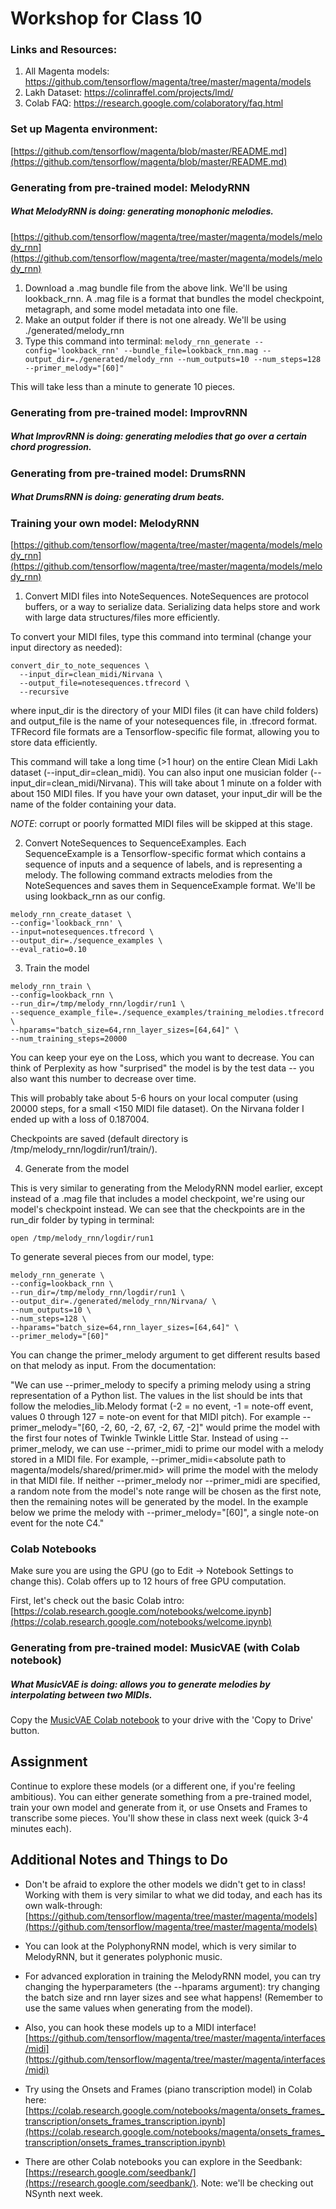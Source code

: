 # Workshop for Class 10

### Links and Resources:

1. All Magenta models: https://github.com/tensorflow/magenta/tree/master/magenta/models
2. Lakh Dataset: https://colinraffel.com/projects/lmd/
3. Colab FAQ: https://research.google.com/colaboratory/faq.html

### Set up Magenta environment:

[https://github.com/tensorflow/magenta/blob/master/README.md](https://github.com/tensorflow/magenta/blob/master/README.md)

### Generating from pre-trained model: MelodyRNN
##### What MelodyRNN is doing: generating monophonic melodies.

[https://github.com/tensorflow/magenta/tree/master/magenta/models/melody_rnn](https://github.com/tensorflow/magenta/tree/master/magenta/models/melody_rnn)

1. Download a .mag bundle file from the above link. We'll be using lookback_rnn. A .mag file is a format that bundles the model checkpoint, metagraph, and some model metadata into one file.
2. Make an output folder if there is not one already. We'll be using ./generated/melody_rnn
3. Type this command into terminal: `melody_rnn_generate --config='lookback_rnn' --bundle_file=lookback_rnn.mag --output_dir=./generated/melody_rnn --num_outputs=10 --num_steps=128 --primer_melody="[60]"`

This will take less than a minute to generate 10 pieces.

### Generating from pre-trained model: ImprovRNN
##### What ImprovRNN is doing: generating melodies that go over a certain chord progression.

### Generating from pre-trained model: DrumsRNN
##### What DrumsRNN is doing: generating drum beats.

### Training your own model: MelodyRNN

[https://github.com/tensorflow/magenta/tree/master/magenta/models/melody_rnn](https://github.com/tensorflow/magenta/tree/master/magenta/models/melody_rnn)

1. Convert MIDI files into NoteSequences. NoteSequences are protocol buffers, or a way to serialize data. Serializing data helps store and work with large data structures/files more efficiently.

To convert your MIDI files, type this command into terminal (change your input directory as needed):

```
convert_dir_to_note_sequences \
  --input_dir=clean_midi/Nirvana \
  --output_file=notesequences.tfrecord \
  --recursive
```

where input_dir is the directory of your MIDI files (it can have child folders) and output_file is the name of your notesequences file, in .tfrecord format. TFRecord file formats are a Tensorflow-specific file format, allowing you to store data efficiently.

This command will take a long time (>1 hour) on the entire Clean Midi Lakh dataset (--input_dir=clean_midi). You can also input one musician folder (--input_dir=clean_midi/Nirvana). This will take about 1 minute on a folder with about 150 MIDI files. If you have your own dataset, your input_dir will be the name of the folder containing your data.

*NOTE*: corrupt or poorly formatted MIDI files will be skipped at this stage.

2. Convert NoteSequences to SequenceExamples. Each SequenceExample is a Tensorflow-specific format which contains a sequence of inputs and a sequence of labels, and is representing a melody. The following command extracts melodies from the NoteSequences and saves them in SequenceExample format. We'll be using lookback_rnn as our config.

```
melody_rnn_create_dataset \
--config='lookback_rnn' \
--input=notesequences.tfrecord \
--output_dir=./sequence_examples \
--eval_ratio=0.10
```

3. Train the model

```
melody_rnn_train \
--config=lookback_rnn \
--run_dir=/tmp/melody_rnn/logdir/run1 \
--sequence_example_file=./sequence_examples/training_melodies.tfrecord \
--hparams="batch_size=64,rnn_layer_sizes=[64,64]" \
--num_training_steps=20000
```

You can keep your eye on the Loss, which you want to decrease. You can think of Perplexity as how "surprised" the model is by the test data -- you also want this number to decrease over time.

This will probably take about 5-6 hours on your local computer (using 20000 steps, for a small <150 MIDI file dataset). On the Nirvana folder I ended up with a loss of 0.187004.

Checkpoints are saved (default directory is /tmp/melody_rnn/logdir/run1/train/).

4. Generate from the model

This is very similar to generating from the MelodyRNN model earlier, except instead of a .mag file that includes a model checkpoint, we're using our model's checkpoint instead. We can see that the checkpoints are in the run_dir folder by typing in terminal:

```
open /tmp/melody_rnn/logdir/run1
```

To generate several pieces from our model, type:

```
melody_rnn_generate \
--config=lookback_rnn \
--run_dir=/tmp/melody_rnn/logdir/run1 \
--output_dir=./generated/melody_rnn/Nirvana/ \
--num_outputs=10 \
--num_steps=128 \
--hparams="batch_size=64,rnn_layer_sizes=[64,64]" \
--primer_melody="[60]"
```

You can change the primer_melody argument to get different results based on that melody as input. From the documentation:

"We can use --primer_melody to specify a priming melody using a string representation of a Python list. The values in the list should be ints that follow the melodies_lib.Melody format (-2 = no event, -1 = note-off event, values 0 through 127 = note-on event for that MIDI pitch). For example --primer_melody="[60, -2, 60, -2, 67, -2, 67, -2]" would prime the model with the first four notes of Twinkle Twinkle Little Star. Instead of using --primer_melody, we can use --primer_midi to prime our model with a melody stored in a MIDI file. For example, --primer_midi=<absolute path to magenta/models/shared/primer.mid> will prime the model with the melody in that MIDI file. If neither --primer_melody nor --primer_midi are specified, a random note from the model's note range will be chosen as the first note, then the remaining notes will be generated by the model. In the example below we prime the melody with --primer_melody="[60]", a single note-on event for the note C4."

### Colab Notebooks

Make sure you are using the GPU (go to Edit -> Notebook Settings to change this). Colab offers up to 12 hours of free GPU computation.

First, let's check out the basic Colab intro: [https://colab.research.google.com/notebooks/welcome.ipynb](https://colab.research.google.com/notebooks/welcome.ipynb)

### Generating from pre-trained model: MusicVAE (with Colab notebook)
##### What MusicVAE is doing: allows you to generate melodies by interpolating between two MIDIs.

Copy the [MusicVAE Colab notebook](https://colab.research.google.com/notebooks/magenta/music_vae/music_vae.ipynb) to your drive with the 'Copy to Drive' button.


## Assignment

Continue to explore these models (or a different one, if you're feeling ambitious). You can either generate something from a pre-trained model, train your own model and generate from it, or use Onsets and Frames to transcribe some pieces. You'll show these in class next week (quick 3-4 minutes each). 

## Additional Notes and Things to Do

* Don't be afraid to explore the other models we didn't get to in class! Working with them is very similar to what we did today, and each has its own walk-through: [https://github.com/tensorflow/magenta/tree/master/magenta/models](https://github.com/tensorflow/magenta/tree/master/magenta/models)

* You can look at the PolyphonyRNN model, which is very similar to MelodyRNN, but it generates polyphonic music.

* For advanced exploration in training the MelodyRNN model, you can try changing the hyperparameters (the --hparams argument): try changing the batch size and rnn layer sizes and see what happens! (Remember to use the same values when generating from the model).

* Also, you can hook these models up to a MIDI interface! [https://github.com/tensorflow/magenta/tree/master/magenta/interfaces/midi](https://github.com/tensorflow/magenta/tree/master/magenta/interfaces/midi)

* Try using the Onsets and Frames (piano transcription model) in Colab here: [https://colab.research.google.com/notebooks/magenta/onsets_frames_transcription/onsets_frames_transcription.ipynb](https://colab.research.google.com/notebooks/magenta/onsets_frames_transcription/onsets_frames_transcription.ipynb) 

* There are other Colab notebooks you can explore in the Seedbank:
[https://research.google.com/seedbank/](https://research.google.com/seedbank/). Note: we'll be checking out NSynth next week.

